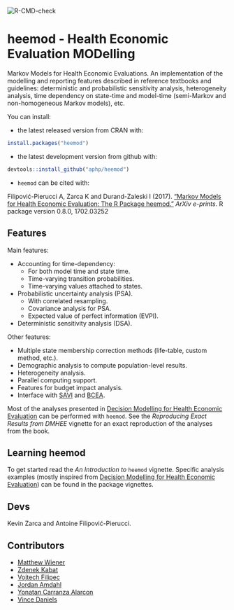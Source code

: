 <!-- badges: start -->
![R-CMD-check](https://github.com/aphp/heemod/actions/workflows/R-CMD-check.yaml/badge.svg)
<!-- badges: end -->

# heemod - Health Economic Evaluation MODelling

Markov Models for Health Economic Evaluations. An implementation of the modelling and reporting features described in reference textbooks and guidelines: deterministic and probabilistic sensitivity analysis, heterogeneity analysis, time dependency on state-time and model-time (semi-Markov and non-homogeneous Markov models), etc.

You can install:

* the latest released version from CRAN with:

```r
install.packages("heemod")
```

* the latest development version from github with:

```r
devtools::install_github("aphp/heemod")
```

* `heemod` can be cited with:

Filipović-Pierucci A, Zarca K and Durand-Zaleski I (2017).
[“Markov Models for Health Economic Evaluation: The R
Package heemod.”](https://arxiv.org/abs/1702.03252) *ArXiv e-prints*. R package version
0.8.0, 1702.03252

## Features

Main features:

* Accounting for time-dependency: 
  * For both model time and state time.
  * Time-varying transition probabilities.
  * Time-varying values attached to states.
* Probabilistic uncertainty analysis (PSA). 
  * With correlated resampling.
  * Covariance analysis for PSA.
  * Expected value of perfect information (EVPI).
* Deterministic sensitivity analysis (DSA).

Other features:

* Multiple state membership correction methods (life-table, custom method, etc.).
* Demographic analysis to compute population-level results.
* Heterogeneity analysis.
* Parallel computing support.
* Features for budget impact analysis.
* Interface with [SAVI](https://savi.shef.ac.uk/SAVI) and [BCEA](https://gianluca.statistica.it/software/bcea/).

Most of the analyses presented in [Decision Modelling for Health Economic Evaluation](https://global.oup.com/academic/product/decision-modelling-for-health-economic-evaluation-9780198526629) can be performed with `heemod`. See the *Reproducing Exact Results from DMHEE* vignette for an exact reproduction of the analyses from the book.

## Learning heemod

To get started read the *An Introduction to* `heemod` vignette. Specific analysis examples (mostly inspired from [Decision Modelling for Health Economic Evaluation](https://global.oup.com/academic/product/decision-modelling-for-health-economic-evaluation-9780198526629)) can be found in the package vignettes.

## Devs

Kevin Zarca and Antoine Filipović-Pierucci.

## Contributors

* [Matthew Wiener](https://github.com/MattWiener)
* [Zdenek Kabat](https://github.com/zkabat)
* [Vojtech Filipec](https://github.com/vojtech-filipec)
* [Jordan Amdahl](https://github.com/jrdnmdhl)
* [Yonatan Carranza Alarcon](https://github.com/salmuz)
* [Vince Daniels](https://github.com/daniels4321)